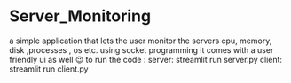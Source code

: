# Server_Monitoring
a simple application that lets the user monitor the servers cpu, memory, disk ,processes , os etc. using socket programming 
it comes with a user friendly ui as well 😉 
to run the code : 
  server:
    streamlit run server.py
  client:
    streamlit run client.py
